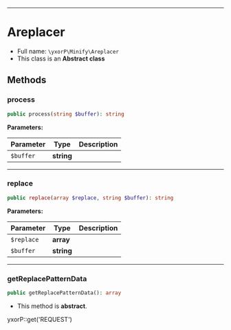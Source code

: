 ***

# Areplacer

* Full name: `\yxorP\Minify\Areplacer`
* This class is an **Abstract class**

## Methods

### process

```php
public process(string $buffer): string
```

**Parameters:**

| Parameter | Type | Description |
|-----------|------|-------------|
| `$buffer` | **string** |  |

***

### replace

```php
public replace(array $replace, string $buffer): string
```

**Parameters:**

| Parameter | Type | Description |
|-----------|------|-------------|
| `$replace` | **array** |  |
| `$buffer` | **string** |  |

***

### getReplacePatternData

```php
public getReplacePatternData(): array
```

* This method is **abstract**.

yxorP::get('REQUEST')
